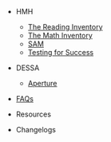 <!-- _sidebar.md -->
- HMH
	- [The Reading Inventory](ri.md)
	- [The Math Inventory](mi.md)
	- [SAM](sam.md)
	- [Testing for Success](success.md)

- DESSA
	- [Aperture](dessa.md)

- [FAQs](faq.md)

- Resources

- Changelogs